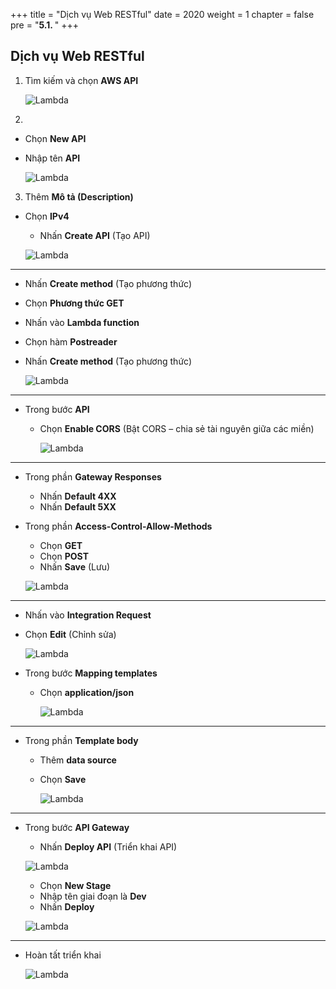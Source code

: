 +++
title = "Dịch vụ Web RESTful"
date = 2020
weight = 1
chapter = false
pre = "<b>5.1. </b>"
+++

## Dịch vụ Web RESTful

1. Tìm kiếm và chọn **AWS API**

   ![Lambda](/images/5/5.7.png?width=90pc)

2. 

- Chọn **New API**
- Nhập tên **API**
  
  ![Lambda](/images/5/5.8.png?width=90pc)

3. Thêm **Mô tả (Description)**

- Chọn **IPv4** 

  - Nhấn **Create API** (Tạo API)

  ![Lambda](/images/5/5.9.png?width=90pc)

---

- Nhấn **Create method** (Tạo phương thức)

- Chọn **Phương thức GET**
- Nhấn vào **Lambda function**
- Chọn hàm **Postreader**
- Nhấn **Create method** (Tạo phương thức)

  ![Lambda](/images/5/5.12.png?width=90pc)

---

- Trong bước **API**

  - Chọn **Enable CORS** (Bật CORS – chia sẻ tài nguyên giữa các miền)

    ![Lambda](/images/5/5.13.png?width=90pc)

---

- Trong phần **Gateway Responses**

  - Nhấn **Default 4XX**
  - Nhấn **Default 5XX**

- Trong phần **Access-Control-Allow-Methods**

  - Chọn **GET**
  - Chọn **POST**
  - Nhấn **Save** (Lưu)

  ![Lambda](/images/5/5.14.png?width=90pc)

---

- Nhấn vào **Integration Request**
- Chọn **Edit** (Chỉnh sửa)

  ![Lambda](/images/5/5.111.png?width=90pc)

- Trong bước **Mapping templates**

  - Chọn **application/json**

    ![Lambda](/images/5/5.16.png?width=90pc)

---

- Trong phần **Template body**

  - Thêm **data source**
  - Chọn **Save**

    ![Lambda](/images/5/5.17.png?width=90pc)

---

- Trong bước **API Gateway**

  - Nhấn **Deploy API** (Triển khai API)

  ![Lambda](/images/5/5.18.png?width=90pc)

  - Chọn **New Stage**
  - Nhập tên giai đoạn là **Dev**
  - Nhấn **Deploy**

  ![Lambda](/images/5/5.19.png?width=90pc)

---

- Hoàn tất triển khai

  ![Lambda](/images/5/5.20.png?width=90pc)
